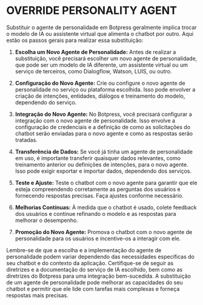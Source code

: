 # OVERRIDE PERSONALITY AGENT
Substituir o agente de personalidade em Botpress geralmente implica trocar o modelo de IA ou assistente virtual que alimenta o chatbot por outro. Aqui estão os passos gerais para realizar essa substituição:

1. **Escolha um Novo Agente de Personalidade:** Antes de realizar a substituição, você precisará escolher um novo agente de personalidade, que pode ser um modelo de IA diferente, um assistente virtual ou um serviço de terceiros, como Dialogflow, Watson, LUIS, ou outro.

2. **Configuração do Novo Agente:** Crie ou configure o novo agente de personalidade no serviço ou plataforma escolhida. Isso pode envolver a criação de intenções, entidades, diálogos e treinamento do modelo, dependendo do serviço.

3. **Integração do Novo Agente:** No Botpress, você precisará configurar a integração com o novo agente de personalidade. Isso envolve a configuração de credenciais e a definição de como as solicitações do chatbot serão enviadas para o novo agente e como as respostas serão tratadas.

4. **Transferência de Dados:** Se você já tinha um agente de personalidade em uso, é importante transferir quaisquer dados relevantes, como treinamento anterior ou definições de intenções, para o novo agente. Isso pode exigir exportar e importar dados, dependendo dos serviços.

5. **Teste e Ajuste:** Teste o chatbot com o novo agente para garantir que ele esteja compreendendo corretamente as perguntas dos usuários e fornecendo respostas precisas. Faça ajustes conforme necessário.

6. **Melhorias Contínuas:** À medida que o chatbot é usado, colete feedback dos usuários e continue refinando o modelo e as respostas para melhorar o desempenho.

7. **Promoção do Novo Agente:** Promova o chatbot com o novo agente de personalidade para os usuários e incentive-os a interagir com ele.

Lembre-se de que a escolha e a implementação do agente de personalidade podem variar dependendo das necessidades específicas do seu chatbot e do contexto da aplicação. Certifique-se de seguir as diretrizes e a documentação do serviço de IA escolhido, bem como as diretrizes do Botpress para uma integração bem-sucedida. A substituição de um agente de personalidade pode melhorar as capacidades do seu chatbot e permitir que ele lide com tarefas mais complexas e forneça respostas mais precisas.